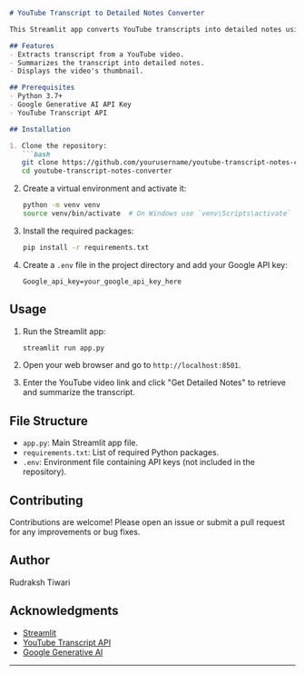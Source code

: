 
```markdown
# YouTube Transcript to Detailed Notes Converter

This Streamlit app converts YouTube transcripts into detailed notes using Google Generative AI.

## Features
- Extracts transcript from a YouTube video.
- Summarizes the transcript into detailed notes.
- Displays the video's thumbnail.

## Prerequisites
- Python 3.7+
- Google Generative AI API Key
- YouTube Transcript API

## Installation

1. Clone the repository:
   ```bash
   git clone https://github.com/yourusername/youtube-transcript-notes-converter.git
   cd youtube-transcript-notes-converter
   ```

2. Create a virtual environment and activate it:
   ```bash
   python -m venv venv
   source venv/bin/activate  # On Windows use `venv\Scripts\activate`
   ```

3. Install the required packages:
   ```bash
   pip install -r requirements.txt
   ```

4. Create a `.env` file in the project directory and add your Google API key:
   ```
   Google_api_key=your_google_api_key_here
   ```

## Usage

1. Run the Streamlit app:
   ```bash
   streamlit run app.py
   ```

2. Open your web browser and go to `http://localhost:8501`.

3. Enter the YouTube video link and click "Get Detailed Notes" to retrieve and summarize the transcript.

## File Structure

- `app.py`: Main Streamlit app file.
- `requirements.txt`: List of required Python packages.
- `.env`: Environment file containing API keys (not included in the repository).

## Contributing

Contributions are welcome! Please open an issue or submit a pull request for any improvements or bug fixes.

## Author

Rudraksh Tiwari

## Acknowledgments

- [Streamlit](https://www.streamlit.io/)
- [YouTube Transcript API](https://github.com/jdepoix/youtube-transcript-api)
- [Google Generative AI](https://developers.generativeai.com/)

---

